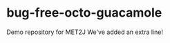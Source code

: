 # bug-free-octo-guacamole
Demo repository for MET2J
W e ' v e   a d d e d   a n   e x t r a   l i n e !  
 